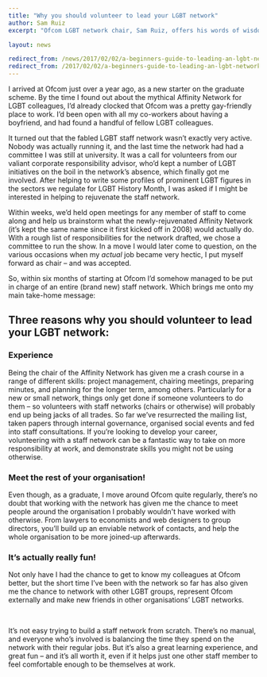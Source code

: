 ```yaml
---
title: "Why you should volunteer to lead your LGBT network"
author: Sam Ruiz
excerpt: "Ofcom LGBT network chair, Sam Ruiz, offers his words of wisdom to anybody thinking about volunteering to lead their department's LGBT network."

layout: news

redirect_from: /news/2017/02/02/a-beginners-guide-to-leading-an-lgbt-network/
redirect_from: /2017/02/02/a-beginners-guide-to-leading-an-lgbt-network/
---
```


I arrived at Ofcom just over a year ago, as a new starter on the graduate scheme. By the time I found out about the mythical Affinity Network for LGBT colleagues, I’d already clocked that Ofcom was a pretty gay-friendly place to work. I’d been open with all my co-workers about having a boyfriend, and had found a handful of fellow LGBT colleagues.

It turned out that the fabled LGBT staff network wasn’t exactly very active. Nobody was actually running it, and the last time the network had had a committee I was still at university. It was a call for volunteers from our valiant corporate responsibility advisor, who’d kept a number of LGBT initiatives on the boil in the network’s absence, which finally got me involved. After helping to write some profiles of prominent LGBT figures in the sectors we regulate for LGBT History Month, I was asked if I might be interested in helping to rejuvenate the staff network.

Within weeks, we’d held open meetings for any member of staff to come along and help us brainstorm what the newly-rejuvenated Affinity Network (it’s kept the same name since it first kicked off in 2008) would actually do. With a rough list of responsibilities for the network drafted, we chose a committee to run the show. In a move I would later come to question, on the various occasions when my <em>actual</em> job became very hectic, I put myself forward as chair – and was accepted.

So, within six months of starting at Ofcom I’d somehow managed to be put in charge of an entire (brand new) staff network. Which brings me onto my main take-home message:

## Three reasons why you should volunteer to lead your LGBT network:

### Experience

Being the chair of the Affinity Network has given me a crash course in a range of different skills: project management, chairing meetings, preparing minutes, and planning for the longer term, among others. Particularly for a new or small network, things only get done if someone volunteers to do them – so volunteers with staff networks (chairs or otherwise) will probably end up being jacks of all trades. So far we’ve resurrected the mailing list, taken papers through internal governance, organised social events and fed into staff consultations. If you’re looking to develop your career, volunteering with a staff network can be a fantastic way to take on more responsibility at work, and demonstrate skills you might not be using otherwise.

### Meet the rest of your organisation!

Even though, as a graduate, I move around Ofcom quite regularly, there’s no doubt that working with the network has given me the chance to meet people around the organisation I probably wouldn't have worked with otherwise. From lawyers to economists and web designers to group directors, you’ll build up an enviable network of contacts, and help the whole organisation to be more joined-up afterwards.</li>

### It’s actually really fun!

Not only have I had the chance to get to know my colleagues at Ofcom better, but the short time I’ve been with the network so far has also given me the chance to network with other LGBT groups, represent Ofcom externally and make new friends in other organisations’ LGBT networks.</li>
</ul>
&nbsp;

It’s not easy trying to build a staff network from scratch. There’s no manual, and everyone who’s involved is balancing the time they spend on the network with their regular jobs. But it’s also a great learning experience, and great fun – and it’s all worth it, even if it helps just one other staff member to feel comfortable enough to be themselves at work.